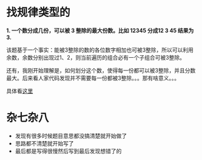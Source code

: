 # 找规律类型的

**1. 一个数分成几份，可以被 3 整除的最大份数。比如 12345 分成12 3 45 结果为3.**

该题基于一个事实：能被3整除的数的各位数字相加也可被3整除，所以可以利用余数，余数分别出现过1、2，则当前遍历的组合必有一个子组合可被3整除。

还有，我刚开始理解是，如何划分这个数，使得每一份都可以被3整除，并且分数最大。后来看人家代码发现并不需要每一份都被3整除。。。那有啥意义。。。

具体看[这里](https://www.nowcoder.com/discuss/100094)


# 杂七杂八

- 发现有很多时候题目意思都没搞清楚就开始做了
- 思路都不清楚就开始写了
- 最后都是写得很慢然后写到最后发现想错了的
